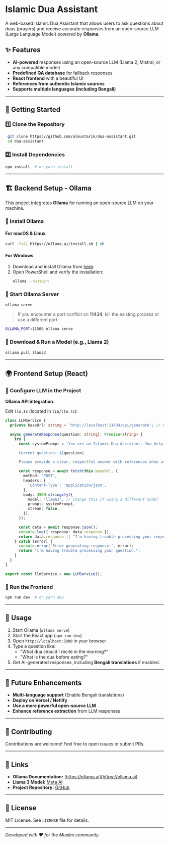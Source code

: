 # Islamic Dua Assistant

A web-based Islamic Dua Assistant that allows users to ask questions about duas (prayers) and receive accurate responses from an open-source LLM (Large Language Model) powered by **Ollama**.

## ✨ Features
- **AI-powered** responses using an open-source LLM (Llama 2, Mistral, or any compatible model)
- **Predefined QA database** for fallback responses
- **React frontend** with a beautiful UI
- **References from authentic Islamic sources**
- **Supports multiple languages (including Bengali)**

---

## 🚀 Getting Started

### **1️⃣ Clone the Repository**
```sh
 git clone https://github.com/almustarik/dua-assistant.git
 cd dua-assistant
```

### **2️⃣ Install Dependencies**
```sh
npm install  # or yarn install
```

---

## 🏗️ Backend Setup - Ollama

This project integrates **Ollama** for running an open-source LLM on your machine.

### **🔹 Install Ollama**
#### **For macOS & Linux**
```sh
curl -fsSL https://ollama.ai/install.sh | sh
```
#### **For Windows**
1. Download and install Ollama from [here](https://ollama.ai).
2. Open PowerShell and verify the installation:
   ```sh
   ollama --version
   ```

### **🔹 Start Ollama Server**
```sh
ollama serve
```
> If you encounter a port conflict on **11434**, kill the existing process or use a different port:
```sh
OLLAMA_PORT=11500 ollama serve
```

### **🔹 Download & Run a Model (e.g., Llama 2)**
```sh
ollama pull llama3
```

---

## 🌍 Frontend Setup (React)

### **🔹 Configure LLM in the Project**
**Ollama API integration**.

Edit `llm.ts` (located in `lib/llm.ts`):

```typescript
class LLMService {
  private baseUrl: string = 'http://localhost:11434/api/generate'; // Ollama API

  async generateResponse(question: string): Promise<string> {
    try {
      const systemPrompt = `You are an Islamic Dua Assistant. You help users by providing accurate information about Islamic duas (prayers) and their context. Always provide references from authentic sources when available. If you're not sure about something, acknowledge it and suggest consulting with a qualified Islamic scholar.

      Current question: ${question}

      Please provide a clear, respectful answer with references when available.`;

      const response = await fetch(this.baseUrl, {
        method: 'POST',
        headers: {
          'Content-Type': 'application/json',
        },
        body: JSON.stringify({
          model: 'llama3', // Change this if using a different model
          prompt: systemPrompt,
          stream: false,
        }),
      });

      const data = await response.json();
      console.log({ response: data.response });
      return data.response || "I'm having trouble processing your request.";
    } catch (error) {
      console.error('Error generating response:', error);
      return "I'm having trouble processing your question.";
    }
  }
}

export const llmService = new LLMService();
```

### **🔹 Run the Frontend**
```sh
npm run dev  # or yarn dev
```

---

## 📌 Usage
1. Start Ollama (`ollama serve`)
2. Start the React app (`npm run dev`)
3. Open `http://localhost:3000` in your browser
4. Type a question like:
   - "What dua should I recite in the morning?"
   - "What is the dua before eating?"
5. Get AI-generated responses, including **Bengali translations** if enabled.

---

## 📖 Future Enhancements
- **Multi-language support** (Enable Bengali translations)
- **Deploy on Vercel / Netlify**
- **Use a more powerful open-source LLM**
- **Enhance reference extraction** from LLM responses

---

## 🤝 Contributing
Contributions are welcome! Feel free to open issues or submit PRs.

---

## 🔗 Links
- **Ollama Documentation:** [https://ollama.ai](https://ollama.ai)
- **Llama 3 Model:** [Meta AI](https://ai.meta.com/llama)
- **Project Repository:** [GitHub](https://github.com/almustarik/dua-assistant)

---

## 📜 License
MIT License. See `LICENSE` file for details.

---

_Developed with ❤️ for the Muslim community._

